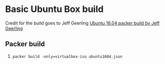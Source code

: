 # Basic Ubuntu Box build

Credit for the build goes to Jeff Geerling [Ubuntu 16.04 packer build by Jeff Geerling](https://github.com/geerlingguy/packer-ubuntu-1604)

## Packer build
1. `packer build -only=virtualbox-iso ubuntu1604.json`